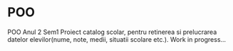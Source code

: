 # POO

POO Anul 2 Sem1 Proiect catalog scolar, pentru retinerea si prelucrarea datelor elevilor(nume, note, medii, situatii scolare etc.). Work in progress...
